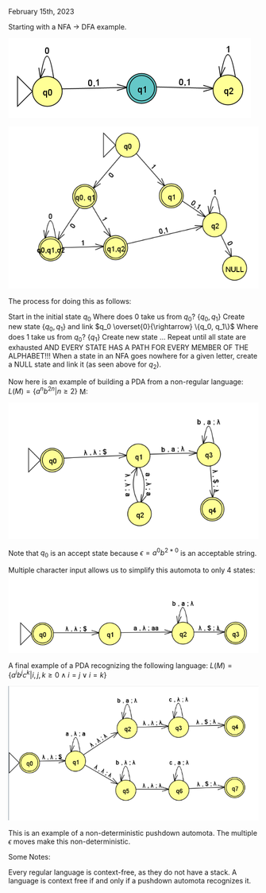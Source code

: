 February 15th, 2023

Starting with a NFA -> DFA example.

![example](Lecture%2011/images/nfa.png)

![example](images/dfa.png)

The process for doing this as follows: 

Start in the initial state $q_0$
Where does 0 take us from $q_0$? $\{q_0, q_1\}$
Create new state $\{q_0, q_1\}$ and link $q_0 \overset{0}{\rightarrow} \{q_0, q_1\}$
Where does $1$ take us from $q_0$? $\{q_1\}$
Create new state $\dots$
Repeat until all state are exhausted AND EVERY STATE HAS A PATH FOR EVERY MEMBER OF THE ALPHABET!!! When a state in an NFA goes nowhere for a given letter, create a NULL state and link it (as seen above for $q_2$).

Now here is an example of building a PDA from a non-regular language:
$L(M) = \{a^nb^{2n} | n \geq 2\}$
M:

![example](images/pda_a2b.png)

Note that $q_0$ is an accept state because $\epsilon = a^0b^{2*0}$ is an acceptable string.

Multiple character input allows us to simplify this automota to only 4 states:
![example](images/pda_multi_in.png)

A final example of a PDA recognizing the following language:
$L(M) = \{a^ib^jc^k | i,j,k \geq 0 \land i=j \lor i=k\}$ 

![examples](images/npda.png)

This is an example of a non-deterministic pushdown automota. The multiple $\epsilon$ moves make this non-deterministic.

Some Notes:

Every regular language is context-free, as they do not have a stack.
A language is context free if and only if a pushdown automota recognizes it.